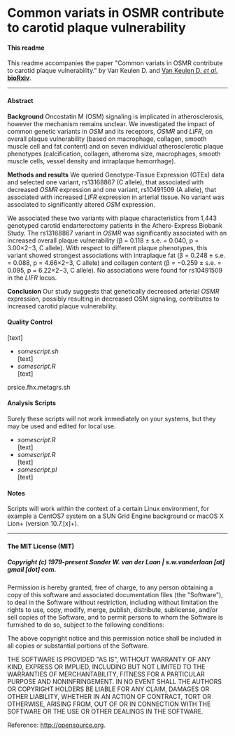 Common variats in OSMR contribute to carotid plaque vulnerability
===========================================================

#### This readme
This readme accompanies the paper "Common variats in OSMR contribute to carotid plaque vulnerability." by Van Keulen D. and [Van Keulen D. *et al*. **bioRxiv**](https://doi.org/10.1101/576793).

--------------

#### Abstract

**Background** Oncostatin M (OSM) signaling is implicated in atherosclerosis, however the mechanism remains unclear. We investigated the impact of common genetic variants in _OSM_ and its receptors, _OSMR_ and _LIFR_, on overall plaque vulnerability (based on macrophage, collagen, smooth muscle cell and fat content) and on seven individual atherosclerotic plaque phenotypes (calcification, collagen, atheroma size, macrophages, smooth muscle cells, vessel density and intraplaque hemorrhage).

**Methods and results** We queried Genotype-Tissue Expression (GTEx) data and selected one variant, rs13168867 (C allele), that associated with decreased _OSMR_ expression and one variant, rs10491509 (A allele), that associated with increased _LIFR_ expression in arterial tissue. No variant was associated to significantly altered _OSM_ expression.

We associated these two variants with plaque characteristics from 1,443 genotyped carotid endarterectomy patients in the Athero-Express Biobank Study. The rs13168867 variant in _OSMR_ was significantly associated with an increased overall plaque vulnerability (β = 0.118 ± s.e. = 0.040, p = 3.00×2−3, C allele). With respect to different plaque phenotypes, this variant showed strongest associations with intraplaque fat (β = 0.248 ± s.e. = 0.088, p = 4.66×2−3, C allele) and collagen content (β = −0.259 ± s.e. = 0.095, p = 6.22×2−3, C allele). No associations were found for rs10491509 in the _LIFR_ locus.

**Conclusion** Our study suggests that genetically decreased arterial _OSMR_ expression, possibly resulting in decreased OSM signaling, contributes to increased carotid plaque vulnerability.


#### Quality Control
[text]

- *somescript.sh*</br>
[text]
- *somescript.R*</br>
[text]


prsice.fhx.metagrs.sh

#### Analysis Scripts
Surely these scripts will not work immediately on your systems, but they may be used and edited for local use.
 
- *somescript.R*</br>
[text]
- *somescript.R*</br>
[text]
- *somescript.pl*</br>
[text]

#### Notes
Scripts will work within the context of a certain Linux environment, for example a CentOS7 system on a SUN Grid Engine background or macOS X Lion+ (version 10.7.[x]+). 


--------------

#### The MIT License (MIT)
##### Copyright (c) 1979-present Sander W. van der Laan | s.w.vanderlaan [at] gmail [dot] com.

Permission is hereby granted, free of charge, to any person obtaining a copy of this software and associated documentation files (the "Software"), to deal in the Software without restriction, including without limitation the rights to use, copy, modify, merge, publish, distribute, sublicense, and/or sell copies of the Software, and to permit persons to whom the Software is furnished to do so, subject to the following conditions:   

The above copyright notice and this permission notice shall be included in all copies or substantial portions of the Software.

THE SOFTWARE IS PROVIDED "AS IS", WITHOUT WARRANTY OF ANY KIND, EXPRESS OR IMPLIED, INCLUDING BUT NOT LIMITED TO THE WARRANTIES OF MERCHANTABILITY, FITNESS FOR A PARTICULAR PURPOSE AND NONINFRINGEMENT. IN NO EVENT SHALL THE AUTHORS OR COPYRIGHT HOLDERS BE LIABLE FOR ANY CLAIM, DAMAGES OR OTHER LIABILITY, WHETHER IN AN ACTION OF CONTRACT, TORT OR OTHERWISE, ARISING FROM, OUT OF OR IN CONNECTION WITH THE SOFTWARE OR THE USE OR OTHER DEALINGS IN THE SOFTWARE.

Reference: http://opensource.org.
